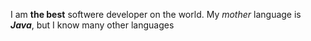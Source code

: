 I am **the best** softwere developer on the world. My _mother_ language is *__Java__*, but I know many other languages
